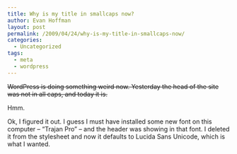 ```yaml
---
title: Why is my title in smallcaps now?
author: Evan Hoffman
layout: post
permalink: /2009/04/24/why-is-my-title-in-smallcaps-now/
categories:
  - Uncategorized
tags:
  - meta
  - wordpress
---
```

<del datetime="2009-04-25T00:54:20+00:00">WordPress is doing something weird now. Yesterday the head of the site was not in all caps, and today it is.</p> 


  <p>
    Hmm.</del>
  </p>



  <p>
    Ok, I figured it out. I guess I must have installed some new font on this computer &#8211; &#8220;Trajan Pro&#8221; &#8211; and the header was showing in that font. I deleted it from the stylesheet and now it defaults to Lucida Sans Unicode, which is what I wanted.
  </p>